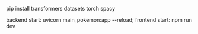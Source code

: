 pip install transformers datasets torch spacy

backend start:
uvicorn main_pokemon:app --reload;
frontend start:
npm run dev